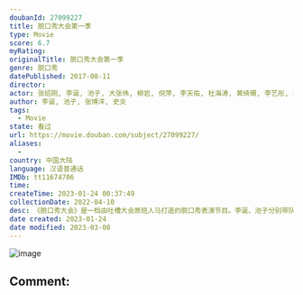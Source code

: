 ```yaml
---
doubanId: 27099227
title: 脱口秀大会第一季
type: Movie
score: 6.7
myRating: 
originalTitle: 脱口秀大会第一季
genre: 脱口秀
datePublished: 2017-08-11
director: 
actor: 张绍刚, 李诞, 池子, 大张伟, 柳岩, 倪萍, 李天佑, 杜海涛, 黄绮珊, 李艺彤, 吴昕, 何洁, 撒贝宁, 胡彦斌, 张馨予, 俞灏明, 大鹏, 沈梦辰, 张召忠, 欧阳靖, 王琳, 王刚, 潘粤明, 苏醒, 王建国, 王思文, 庞博, 臧鸿飞, 张博洋, 穷小疯, 韦若琛, 江梓浩, 王勉, 陈晓靖, 史炎, 吴星辰
author: 李诞, 池子, 张博洋, 史炎
tags:
  - Movie
state: 看过
url: https://movie.douban.com/subject/27099227/
aliases:
  - 
country: 中国大陆
language: 汉语普通话
IMDb: tt11674706
time: 
createTime: 2023-01-24 00:37:49
collectionDate: 2022-04-10
desc: 《脱口秀大会》是一档由吐槽大会原班人马打造的脱口秀表演节目。李诞、池子分别带队年轻脱口秀表演者，和明星外援一起表演，争夺“脱口秀小王”称号！
date created: 2023-01-24
date modified: 2023-03-08
---
```


![image](p2495830451.jpg)

Comment:
---
